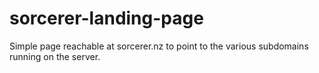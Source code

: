 # sorcerer-landing-page
Simple page reachable at sorcerer.nz to point to the various subdomains running on the server.
